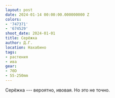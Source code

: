 ```yaml
---
layout: post
date: 2024-01-14 00:00:00.000000000 Z
colors:
- '747371'
- '674529'
shoot_date: 2024-01-01
title: Серёжка
author: Д.Г.
location: Нахабино
tags:
- растения
- ива
gear:
- 70D
- 55-250mm
---
```

Серёжка --- вероятно, ивовая. Но это не точно.

